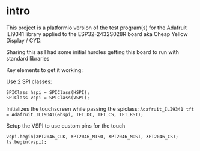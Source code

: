 # intro

This project is a platformio version of the test program(s) for the Adafruit ILI9341 library
applied to the ESP32-2432S028R board aka Cheap Yellow Display / CYD.

Sharing this as I had some initial hurdles getting this board to run with standard libraries

Key elements to get it working:

Use 2 SPI classes:
```
SPIClass hspi = SPIClass(HSPI);
SPIClass vspi = SPIClass(VSPI);

```

Initializes the touchscreen while passing the spiclass:
`Adafruit_ILI9341 tft = Adafruit_ILI9341(&hspi, TFT_DC, TFT_CS, TFT_RST);`

Setup the VSPI to use custom pins for the touch
  
```
vspi.begin(XPT2046_CLK, XPT2046_MISO, XPT2046_MOSI, XPT2046_CS);
ts.begin(vspi);
````